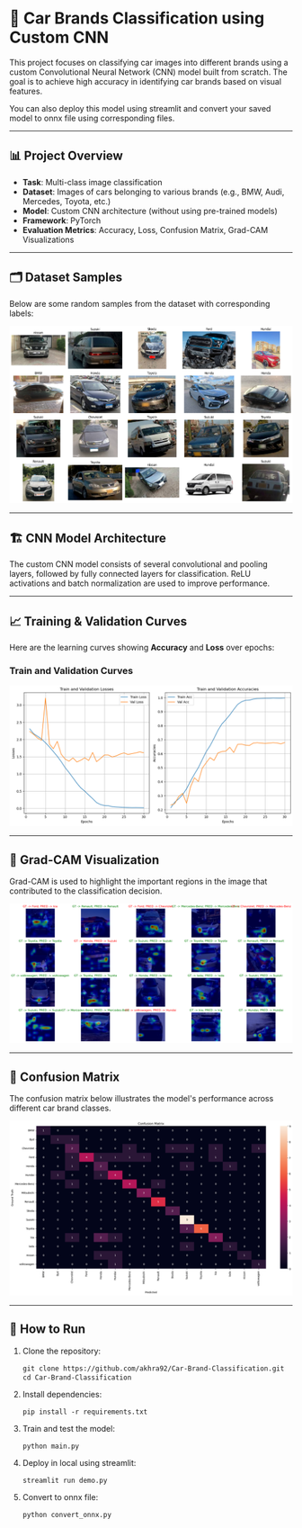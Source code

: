 # 🚗 Car Brands Classification using Custom CNN

This project focuses on classifying car images into different brands using a custom Convolutional Neural Network (CNN) model built from scratch. The goal is to achieve high accuracy in identifying car brands based on visual features.

You can also deploy this model using streamlit and convert your saved model to onnx file using corresponding files.

---

## 📊 Project Overview

- **Task**: Multi-class image classification
- **Dataset**: Images of cars belonging to various brands (e.g., BMW, Audi, Mercedes, Toyota, etc.)
- **Model**: Custom CNN architecture (without using pre-trained models)
- **Framework**: PyTorch
- **Evaluation Metrics**: Accuracy, Loss, Confusion Matrix, Grad-CAM Visualizations

---

## 🗂️ Dataset Samples

Below are some random samples from the dataset with corresponding labels:

![Dataset Samples](assets/samples1.png)

---

## 🏗️ CNN Model Architecture

The custom CNN model consists of several convolutional and pooling layers, followed by fully connected layers for classification. ReLU activations and batch normalization are used to improve performance.

---

## 📈 Training & Validation Curves

Here are the learning curves showing **Accuracy** and **Loss** over epochs:

### Train and Validation Curves
![Curves](assets/plots1.png)

---

## 🧠 Grad-CAM Visualization

Grad-CAM is used to highlight the important regions in the image that contributed to the classification decision.

![Grad-CAM Visualization](assets/gradcam1.png)

---

## 🧮 Confusion Matrix

The confusion matrix below illustrates the model's performance across different car brand classes.

![Confusion Matrix](assets/confusion1.png)

---


## 🚀 How to Run

1. Clone the repository:
   
   ```
   git clone https://github.com/akhra92/Car-Brand-Classification.git
   cd Car-Brand-Classification
   ```

3. Install dependencies:

   ```
   pip install -r requirements.txt
   ```
   
4. Train and test the model:

   ```
   python main.py
   ```

5. Deploy in local using streamlit:
   
   ```
   streamlit run demo.py
   ```

6. Convert to onnx file:
   
   ```
   python convert_onnx.py
   ```



